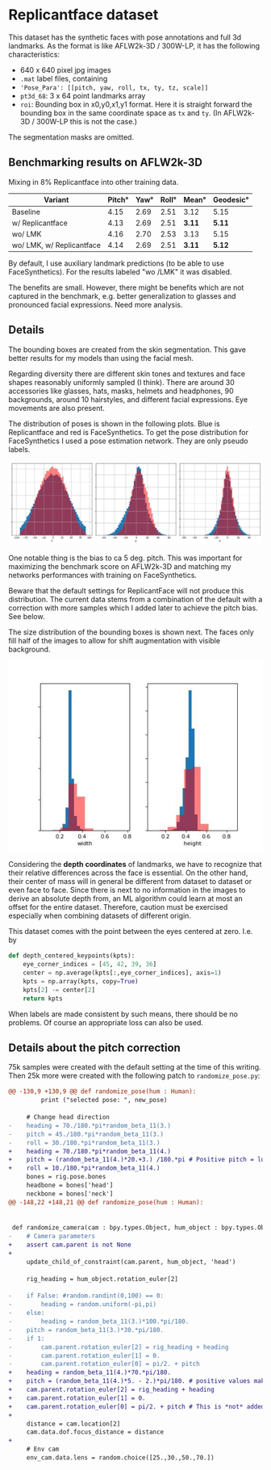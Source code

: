 # Replicantface dataset

This dataset has the synthetic faces with pose annotations and full 3d landmarks.
As the format is like AFLW2k-3D / 300W-LP, it has the following characteristics:

* 640 x 640 pixel jpg images
* `.mat` label files, containing
* `'Pose_Para': [[pitch, yaw, roll, tx, ty, tz, scale]]`
* `pt3d_68`: 3 x 64 point landmarks array
* `roi`: Bounding box in x0,y0,x1,y1 format. Here it is straight forward the bounding box in the same coordinate
    space as `tx` and `ty`. (In AFLW2k-3D / 300W-LP this is not the case.)

The segmentation masks are omitted.

## Benchmarking results on AFLW2k-3D

Mixing in 8% Replicantface into other training data.

|  Variant                  |  Pitch°     |    Yaw°     |      Roll°     |     Mean°     |     Geodesic°    |
| ------------------------- | ----------- | ----------- | -------------- | ------------- | ---------------- |
| Baseline                  | 4.15        | 2.69        |  2.51          |   3.12        | 5.15             |
| w/ Replicantface          | 4.13        | 2.69        |  2.51          | **3.11**      |**5.11**          |
| wo/ LMK                   | 4.16        | 2.70        |  2.53          |   3.13        | 5.15             |
| wo/ LMK, w/ Replicantface | 4.14        | 2.69        |  2.51          | **3.11**      |**5.12**          |

By default, I use auxiliary landmark predictions (to be able to use FaceSynthetics). For the results labeled "wo /LMK"
it was disabled.

The benefits are small. However, there might be benefits which are not captured in the benchmark, e.g. better generalization to glasses and pronounced facial expressions. Need more analysis. 

## Details

The bounding boxes are created from the skin segmentation. This gave better results for my models than
using the facial mesh.

Regarding diversity there are different skin tones and textures and face shapes reasonably uniformly sampled (I think).
There are around 30 accessories like glasses, hats, masks, helmets and headphones,
90 backgrounds, around 10 hairstyles, and different facial expressions. Eye movements are also present.

The distribution of poses is shown in the following plots. Blue is Replicantface and red is FaceSynthetics. To get the pose
distribution for FaceSynthetics I used a pose estimation network. They are only pseudo labels.

![](histograms.jpg)

One notable thing is the bias to ca 5 deg. pitch. This was important for maximizing the benchmark score on AFLW2k-3D and matching my networks performances with training on FaceSynthetics.

Beware that the default settings for ReplicantFace will not produce this distribution. The current data stems from a combination of the default with a correction with more samples which I added later to achieve the pitch bias. See below.

The size distribution of the bounding boxes is shown next. The faces only fill half of the images to allow for
shift augmentation with visible background.

![](boundingboxsizes.jpg)

Considering the **depth coordinates** of landmarks, we have to recognize that their relative
differences across the face is essential. On the other hand, their center of mass will in general be different
from dataset to dataset or even face to face. Since there is next to no information in the images to derive an absolute
depth from, an ML algorithm could learn at most an offset for the entire dataset.
Therefore, caution must be exercised especially when combining datasets of different origin.

This dataset comes with the point between the eyes centered at zero. I.e. by
```Python
def depth_centered_keypoints(kpts):
    eye_corner_indices = [45, 42, 39, 36]
    center = np.average(kpts[:,eye_corner_indices], axis=1)
    kpts = np.array(kpts, copy=True)
    kpts[2] -= center[2]
    return kpts
```
When labels are made consistent by such means, there should be no problems. Of course an appropriate loss can also be
used.


## Details about the pitch correction

75k samples were created with the default setting at the time of this writing.
Then 25k more were created with the following patch to `randomize_pose.py`:
```diff
@@ -130,9 +130,9 @@ def randomize_pose(hum : Human):
         print ("selected pose: ", new_pose)
 
     # Change head direction
-    heading = 70./180.*pi*random_beta_11(3.)
-    pitch = 45./180.*pi*random_beta_11(3.)
-    roll = 30./180.*pi*random_beta_11(3.)
+    heading = 70./180.*pi*random_beta_11(4.)
+    pitch = (random_beta_11(4.)*20.+3.) /180.*pi # Positive pitch = looking down
+    roll = 10./180.*pi*random_beta_11(4.)
     bones = rig.pose.bones
     headbone = bones['head']
     neckbone = bones['neck']
@@ -148,22 +148,21 @@ def randomize_pose(hum : Human):
 
 
 def randomize_camera(cam : bpy.types.Object, hum_object : bpy.types.Object, env_cam : bpy.types.Object):
-    # Camera parameters
+    assert cam.parent is not None
+
     update_child_of_constraint(cam.parent, hum_object, 'head')
 
     rig_heading = hum_object.rotation_euler[2]
 
-    if False: #random.randint(0,100) == 0:
-        heading = random.uniform(-pi,pi)
-    else:
-        heading = random_beta_11(3.)*100.*pi/180.
-    pitch = random_beta_11(3.)*30.*pi/180.
-    if 1:
-        cam.parent.rotation_euler[2] = rig_heading + heading
-        cam.parent.rotation_euler[1] = 0.
-        cam.parent.rotation_euler[0] = pi/2. + pitch
+    heading = random_beta_11(4.)*70.*pi/180.
+    pitch = (random_beta_11(4.)*5. - 2.)*pi/180. # positive values make the camera look up and thus cause positive pitch of the face.
+    cam.parent.rotation_euler[2] = rig_heading + heading
+    cam.parent.rotation_euler[1] = 0.
+    cam.parent.rotation_euler[0] = pi/2. + pitch # This is *not* added to the face pitch
+
     distance = cam.location[2]
     cam.data.dof.focus_distance = distance
+    
     # Env cam
     env_cam.data.lens = random.choice([25.,30.,50.,70.])
```